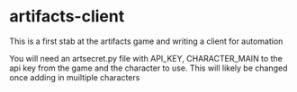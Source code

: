 # artifacts-client


This is a first stab at the artifacts game and writing a client for automation

You will need an artsecret.py file with API_KEY, CHARACTER_MAIN to the api key from the game and the character to use. This will likely be changed once adding in muiltiple characters
